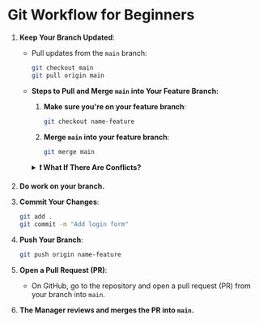 # **Git Workflow for Beginners**

1. **Keep Your Branch Updated**:  
   - Pull updates from the `main` branch:  
     ```bash
     git checkout main
     git pull origin main
     ```
   - **Steps to Pull and Merge `main` into Your Feature Branch:**
        1. **Make sure you're on your feature branch**:
           ```bash
           git checkout name-feature
           ```
        
        2. **Merge `main` into your feature branch**:
           ```bash
           git merge main
           ```
        <details>
           <summary><strong>❗️ What If There Are Conflicts? </strong></summary>
           <ol>
          <li>Look for ❗️ symbol in your file tree.</li>
          <li>
            Open the files with ❗️. You'll see something like this:
            <pre><code>
            <<<<<<< HEAD
            Your changes here
            =======
            Changes from main branch
            >>>>>> main
            </code></pre>
          </li>
          <li>If you want to keep the changes from the main branch, click <strong>"Accept Incoming Change."</strong></li>
          <li>
            After resolving conflicts:
            <pre><code>
            git add .
            git commit -m "Resolve merge conflicts with main"
            </code></pre>
          </li>
        </ol>
        </details>

     


2. **Do work on your branch.**
3. **Commit Your Changes**:  
     ```bash
     git add .
     git commit -m "Add login form"
     ```

4. **Push Your Branch**:   
     ```bash
     git push origin name-feature
     ```

5. **Open a Pull Request (PR)**:  
   - On GitHub, go to the repository and open a pull request (PR) from your branch into `main`.  

6. **The Manager reviews and merges the PR into `main`.**  

